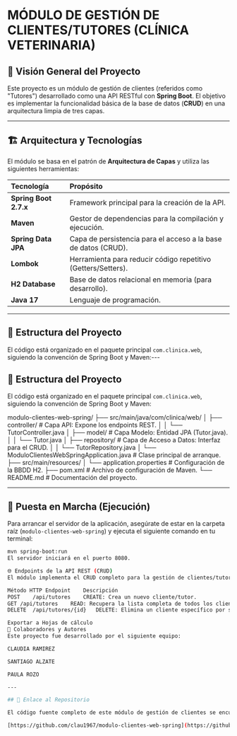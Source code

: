 # MÓDULO DE GESTIÓN DE CLIENTES/TUTORES (CLÍNICA VETERINARIA)

## 📌 Visión General del Proyecto

Este proyecto es un módulo de gestión de clientes (referidos como "Tutores") desarrollado como una API RESTful con **Spring Boot**. El objetivo es implementar la funcionalidad básica de la base de datos (**CRUD**) en una arquitectura limpia de tres capas.

---

## 🏗️ Arquitectura y Tecnologías

El módulo se basa en el patrón de **Arquitectura de Capas** y utiliza las siguientes herramientas:

| Tecnología | Propósito |
| :--- | :--- |
| **Spring Boot 2.7.x** | Framework principal para la creación de la API. |
| **Maven** | Gestor de dependencias para la compilación y ejecución. |
| **Spring Data JPA** | Capa de persistencia para el acceso a la base de datos (CRUD). |
| **Lombok** | Herramienta para reducir código repetitivo (Getters/Setters). |
| **H2 Database** | Base de datos relacional en memoria (para desarrollo). |
| **Java 17** | Lenguaje de programación. |

---

## 📂 Estructura del Proyecto

El código está organizado en el paquete principal `com.clinica.web`, siguiendo la convención de Spring Boot y Maven:---

## 📂 Estructura del Proyecto

El código está organizado en el paquete principal `com.clinica.web`, siguiendo la convención de Spring Boot y Maven:

modulo-clientes-web-spring/
├── src/main/java/com/clinica/web/
│   ├── controller/               # Capa API: Expone los endpoints REST.
│   │   └── TutorController.java
│   ├── model/                    # Capa Modelo: Entidad JPA (Tutor.java).
│   │   └── Tutor.java
│   ├── repository/               # Capa de Acceso a Datos: Interfaz para el CRUD.
│   │   └── TutorRepository.java
│   └── ModuloClientesWebSpringApplication.java # Clase principal de arranque.
├── src/main/resources/
│   └── application.properties    # Configuración de la BBDD H2.
├── pom.xml                       # Archivo de configuración de Maven.
└── README.md                     # Documentación del proyecto.


---

## 🚀 Puesta en Marcha (Ejecución)

Para arrancar el servidor de la aplicación, asegúrate de estar en la carpeta raíz (`modulo-clientes-web-spring`) y ejecuta el siguiente comando en tu terminal:

```bash
mvn spring-boot:run
El servidor iniciará en el puerto 8080.

🌐 Endpoints de la API REST (CRUD)
El módulo implementa el CRUD completo para la gestión de clientes/tutores en la siguiente URL base: http://localhost:8080/api/tutores

Método HTTP	Endpoint	Descripción
POST	/api/tutores	CREATE: Crea un nuevo cliente/tutor.
GET	/api/tutores	READ: Recupera la lista completa de todos los clientes.
DELETE	/api/tutores/{id}	DELETE: Elimina un cliente específico por su ID.

Exportar a Hojas de cálculo
👥 Colaboradores y Autores
Este proyecto fue desarrollado por el siguiente equipo:

CLAUDIA RAMIREZ

SANTIAGO ALZATE

PAULA ROZO

---

## 🔗 Enlace al Repositorio

El código fuente completo de este módulo de gestión de clientes se encuentra alojado en:

[https://github.com/clau1967/modulo-clientes-web-spring](https://github.com/clau1967/modulo-clientes-web-spring)
